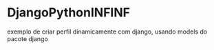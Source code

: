 # DjangoPythonINFINF
exemplo de criar perfil dinamicamente com django, usando models do pacote django
